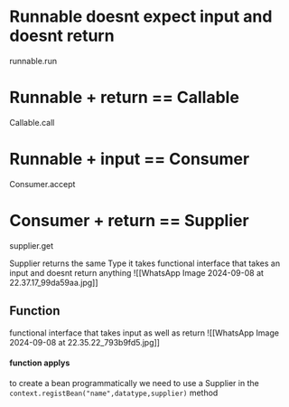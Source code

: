 # Runnable doesnt expect input and doesnt return
runnable.run
# Runnable + return == Callable
Callable.call
# Runnable + input == Consumer
Consumer.accept
# Consumer + return == Supplier
supplier.get

Supplier returns the same Type it takes
functional interface that takes an input and doesnt return anything
![[WhatsApp Image 2024-09-08 at 22.37.17_99da59aa.jpg]]
## Function
functional interface that takes input as well as return 
![[WhatsApp Image 2024-09-08 at 22.35.22_793b9fd5.jpg]]
#### function applys

to create a bean programmatically we need to use a Supplier in the 
`context.registBean("name",datatype,supplier)`
method